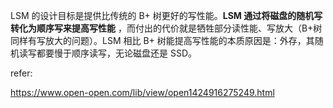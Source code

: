 LSM 的设计目标是提供比传统的 B+ 树更好的写性能。**LSM 通过将磁盘的随机写转化为顺序写来提高写性能** ，而付出的代价就是牺牲部分读性能、写放大（B+树同样有写放大的问题）。LSM 相比 B+ 树能提高写性能的本质原因是：外存，其随机读写都要慢于顺序读写，无论磁盘还是 SSD。


refer:

https://www.open-open.com/lib/view/open1424916275249.html

